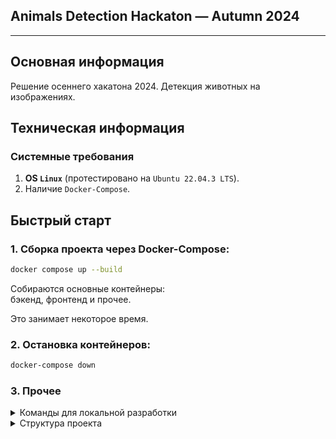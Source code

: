 ## Animals Detection Hackaton — Autumn 2024

---

## Основная информация

Решение осеннего хакатона 2024. Детекция животных на изображениях.

## Техническая информация 

### Системные требования

1. **OS `Linux`** (протестировано на `Ubuntu 22.04.3 LTS`).
2. Наличие `Docker-Compose`.


## Быстрый старт

### 1. Сборка проекта через Docker-Compose:
```bash
docker compose up --build
```

Собираются основные контейнеры: \
бэкенд, фронтенд и прочее.  

Это занимает некоторое время.

### 2. Остановка контейнеров:

```bash
docker-compose down
```

### 3. Прочее

<details>
  <summary>Команды для локальной разработки</summary>

1. Локальная сборка проекта
   ```bash
   make setup
   ```
2. Запуск тестирования
    ```bash
    make tests
    ```
3. Запуск линтера кода
    ```bash
    make lint
    ```
   
4. Справочная информация по всем командам
    ```bash
    make help
    ```
</details>

<details>
  <summary>Структура проекта</summary>

```linux
.
├── animals          <--- Основной код
│   ├── backend      <--- Бекенд
│   └── frontend     <--- Фронтенд
├── data             <--- Используемые данные
├── docker           <--- Докер-файлы
├── docs             <--- Документация
├── notebooks        <--- Тестирование гипотез, ноутбуки
└── tests            <--- Тесты
```
</details>